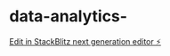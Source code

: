 # data-analytics-

[Edit in StackBlitz next generation editor ⚡️](https://stackblitz.com/~/github.com/Alex10007/data-analytics-)